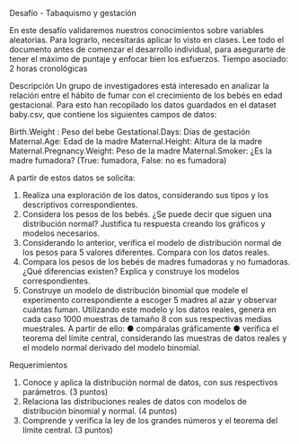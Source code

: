 Desafío - Tabaquismo y gestación

En este desafío validaremos nuestros conocimientos sobre variables aleatorias. Para
lograrlo, necesitarás aplicar lo visto en clases.
Lee todo el documento antes de comenzar el desarrollo individual, para asegurarte de tener
el máximo de puntaje y enfocar bien los esfuerzos.
Tiempo asociado: 2 horas cronológicas

Descripción
Un grupo de investigadores está interesado en analizar la relación entre el hábito de fumar
con el crecimiento de los bebés en edad gestacional. Para esto han recopilado los datos
guardados en el dataset baby.csv, que contiene los siguientes campos de datos:

Birth.Weight : Peso del bebe
Gestational.Days: Días de gestación
Maternal.Age: Edad de la madre
Maternal.Height: Altura de la madre
Maternal.Pregnancy.Weight: Peso de la madre
Maternal.Smoker: ¿Es la madre fumadora? (True: fumadora, False: no es fumadora)

A partir de estos datos se solicita:
1. Realiza una exploración de los datos, considerando sus tipos y los descriptivos
correspondientes.
2. Considera los pesos de los bebés. ¿Se puede decir que siguen una distribución
normal? Justifica tu respuesta creando los gráficos y modelos necesarios.
3. Considerando lo anterior, verifica el modelo de distribución normal de los pesos para
5 valores diferentes. Compara con los datos reales.
4. Compara los pesos de los bebés de madres fumadoras y no fumadoras. ¿Qué
diferencias existen? Explica y construye los modelos correspondientes.
5. Construye un modelo de distribución binomial que modele el experimento
correspondiente a escoger 5 madres al azar y observar cuántas fuman. Utilizando
este modelo y los datos reales, genera en cada caso 1000 muestras de tamaño 8 con
sus respectivas medias muestrales. A partir de ello:
● compáralas gráficamente
● verifica el teorema del límite central, considerando las muestras de datos reales y el
modelo normal derivado del modelo binomial.

Requerimientos
1. Conoce y aplica la distribución normal de datos, con sus respectivos parámetros. (3
puntos)
2. Relaciona las distribuciones reales de datos con modelos de distribución binomial y
normal. (4 puntos)
3. Comprende y verifica la ley de los grandes números y el teorema del límite central. (3
puntos)